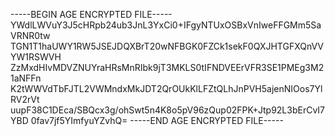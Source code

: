 -----BEGIN AGE ENCRYPTED FILE-----
YWdlLWVuY3J5cHRpb24ub3JnL3YxCi0+IFgyNTUxOSBxVnIweFFGMm5SaVRNR0tw
TGN1T1haUWY1RW5JSEJDQXBrT20wNFBGK0FZCk1sekF0QXJHTGFXQnVVYW1RSWVH
ZzMxdHIvMDVZNUYraHRsMnRIbk9jT3MKLS0tIFNDVEErVFR3SE1PMEg3M21aNFFn
K2tWWVdTbFJTL2VWMndxMkJDT2QrOUkKlLFZtQLhJnPVH5ajenNIOos7YlRV2rVt
uupF38C1DEca/SBQcx3g/ohSwt5n4K8o5pV96zQup02FPK+Jtp92L3bErCvI7YBD
0fav7jf5YImfyuYZvhQ=
-----END AGE ENCRYPTED FILE-----
